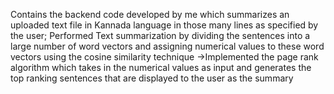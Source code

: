 
Contains the backend code developed by me which summarizes an uploaded text file in Kannada language in those many lines as specified by the user;
Performed Text summarization by dividing the sentences into a large number of word vectors and assigning numerical values to these word vectors using the cosine similarity technique
->Implemented the page rank algorithm which takes in the numerical values as input and generates the top ranking sentences that are displayed to the user as the summary
